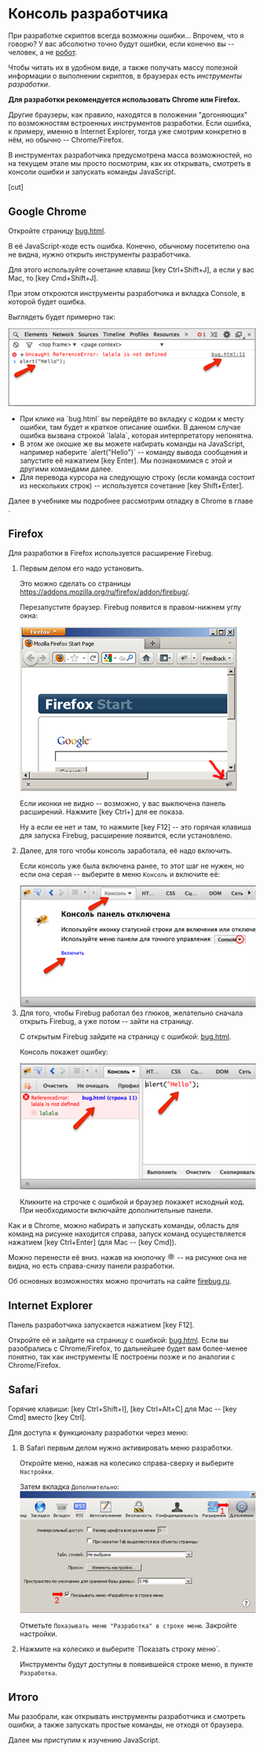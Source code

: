 # Консоль разработчика

При разработке скриптов всегда возможны ошибки... Впрочем, что я говорю? У вас абсолютно точно будут ошибки, если конечно вы -- человек, а не <a href="http://ru.wikipedia.org/wiki/%D0%91%D0%B5%D0%BD%D0%B4%D0%B5%D1%80_(%D0%A4%D1%83%D1%82%D1%83%D1%80%D0%B0%D0%BC%D0%B0)">робот</a>.

Чтобы читать их в удобном виде, а также получать массу полезной информации о выполнении скриптов, в браузерах есть *инструменты разработки*.  

**Для разработки рекомендуется использовать Chrome или Firefox.**

Другие браузеры, как правило, находятся в положении "догоняющих" по возможностям встроенных инструментов разработки. Если ошибка, к примеру, именно в Internet Explorer, тогда уже смотрим конкретно в нём, но обычно -- Chrome/Firefox.

В инструментах разработчика предусмотрена масса возможностей, но на текущем этапе мы просто посмотрим, как их открывать, смотреть в консоли ошибки и запускать команды JavaScript.

[cut]

## Google Chrome   

Откройте страницу [bug.html](bug.html). 

В её JavaScript-коде есть ошибка. Конечно, обычному посетителю она не видна, нужно открыть инструменты разработчика.

Для этого используйте сочетание клавиш [key Ctrl+Shift+J], а если у вас Mac, то [key Cmd+Shift+J].

При этом откроются инструменты разработчика и вкладка Console, в которой будет ошибка.

Выглядеть будет примерно так:

<img src="chrome.png">


<ul>
<li>При клике на `bug.html` вы перейдёте во вкладку с кодом к месту ошибки, там будет и краткое описание ошибки. 
В данном случае ошибка вызвана строкой `lalala`, которая интерпретатору непонятна. </li>
<li>В этом же окошке же вы можете набирать команды на JavaScript, например наберите `alert("Hello")` -- команду вывода сообщения и запустите её нажатием [key Enter]. Мы познакомимся с этой и другими командами далее.</li>
<li>Для перевода курсора на следующую строку (если команда состоит из нескольких строк) --  используется сочетание [key Shift+Enter].</li> 
</ul>

Далее в учебнике мы подробнее рассмотрим отладку в Chrome в главе [](/debugging-chrome).

## Firefox   

Для разработки в Firefox используется расширение Firebug. 

<ol>
<li>Первым делом его надо установить.

Это можно сделать со страницы <a href="https://addons.mozilla.org/ru/firefox/addon/firebug/">https://addons.mozilla.org/ru/firefox/addon/firebug/</a>.

Перезапустите браузер. Firebug появится в правом-нижнем углу окна:

<img src="firebug-gray.png">

Если иконки не видно -- возможно, у вас выключена панель расширений. Нажмите [key Ctrl+\] для ее показа. 

Ну а если ее нет и там, то нажмите [key F12] -- это горячая клавиша для запуска Firebug, расширение появится, если установлено.
</li>
<li>Далее, для того чтобы консоль заработала, её надо включить.

Если консоль уже была включена ранее, то этот шаг не нужен, но если она серая -- выберите в меню `Консоль` и включите её:

<img src="firefox_console_enable.png">
</li>
<li>Для того, чтобы Firebug работал без глюков, желательно сначала открыть Firebug, а уже потом -- зайти на страницу.

С открытым Firebug зайдите на страницу с ошибкой: [bug.html](/devtools/bug.html).

Консоль покажет ошибку:

<img src="firefox.png">

Кликните на строчке с ошибкой и браузер покажет исходный код. При необходимости включайте дополнительные панели.
</li>
</ol>

Как и в Chrome, можно набирать и запускать команды, область для команд на рисунке находится справа, запуск команд осуществляется нажатием [key Ctrl+Enter] (для Mac -- [key Cmd]).

Можно перенести её вниз. нажав на кнопочку <img src="firefox_console_down.png"> --  на рисунке она не видна, но есть справа-снизу панели разработки.

Об основных возможностях можно прочитать на сайте <a href="http://firebug.ru">firebug.ru</a>.

## Internet Explorer   

Панель разработчика запускается нажатием [key F12].

Откройте её и зайдите на страницу с ошибкой: [bug.html](/devtools/bug.html). Если вы разобрались с Chrome/Firefox, то дальнейшее будет вам более-менее понятно, так как инструменты IE построены позже и по аналогии с Chrome/Firefox.

## Safari   

Горячие клавиши: [key Ctrl+Shift+I], [key Ctrl+Alt+C] для Mac -- [key Cmd] вместо [key Ctrl].

Для доступа к функционалу разработки через меню:

<ol>
<li>
В Safari первым делом нужно активировать меню разработки.

Откройте меню, нажав на колесико справа-сверху и выберите `Настройки`.

Затем вкладка `Дополнительно`:
<img src="safari.png">

Отметьте `Показывать меню "Разработка" в строке меню`. Закройте настройки.
</li>
<li>Нажмите на колесико и выберите `Показать строку меню`.

Инструменты будут доступны в появившейся строке меню, в пункте `Разработка`.</li>
</ol>

## Итого

Мы разобрали, как открывать инструменты разработчика и смотреть ошибки, а также запускать простые команды, не отходя от браузера.

Далее мы приступим к изучению JavaScript.
